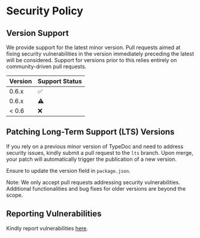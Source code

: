 # Security Policy

## Version Support

We provide support for the latest minor version. Pull requests aimed at fixing security vulnerabilities in the version immediately preceding the latest will be considered. Support for versions prior to this relies entirely on community-driven pull requests.

| Version | Support Status     |
| ------- | ------------------ |
| 0.6.x   | :white_check_mark: |
| 0.6.x   | :warning:          |
| < 0.6   | :x:                |

## Patching Long-Term Support (LTS) Versions

If you rely on a previous minor version of TypeDoc and need to address security issues, kindly submit a pull request to the `lts` branch. Upon merge, your patch will automatically trigger the publication of a new version.

Ensure to update the version field in `package.json`.

Note: We only accept pull requests addressing security vulnerabilities. Additional functionalities and bug fixes for older versions are beyond the scope.

## Reporting Vulnerabilities

Kindly report vulnerabilities [here](https://github.com/react18-tools/turborepo-template-upgrade/security/advisories/new).
